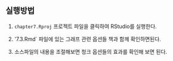 ## 실행방법 ##

1. `chapter7.Rproj` 프로젝트 파일을 클릭하여 RStudio를 실행한다. 

2. '7.3.Rmd` 파일에 있는 그래프 관련 옵션들 책과 함께 확인하면된다. 

3. 소스파일의 내용을 조절해보면 청크 옵션들의 효과를 확인해 보면 된다. 
